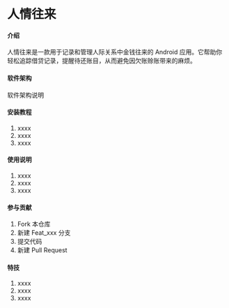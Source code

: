 # 人情往来

#### 介绍

人情往来是一款用于记录和管理人际关系中金钱往来的 Android 应用。它帮助你轻松追踪借贷记录，提醒待还账目，从而避免因欠账赊账带来的麻烦。

#### 软件架构

软件架构说明

#### 安装教程

1.  xxxx
2.  xxxx
3.  xxxx

#### 使用说明

1.  xxxx
2.  xxxx
3.  xxxx

#### 参与贡献

1.  Fork 本仓库
2.  新建 Feat_xxx 分支
3.  提交代码
4.  新建 Pull Request

#### 特技

1.  xxxx
2.  xxxx
3.  xxxx
